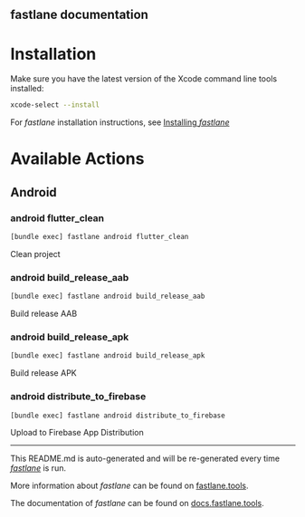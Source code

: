 fastlane documentation
----

# Installation

Make sure you have the latest version of the Xcode command line tools installed:

```sh
xcode-select --install
```

For _fastlane_ installation instructions, see [Installing _fastlane_](https://docs.fastlane.tools/#installing-fastlane)

# Available Actions

## Android

### android flutter_clean

```sh
[bundle exec] fastlane android flutter_clean
```

Clean project

### android build_release_aab

```sh
[bundle exec] fastlane android build_release_aab
```

Build release AAB

### android build_release_apk

```sh
[bundle exec] fastlane android build_release_apk
```

Build release APK

### android distribute_to_firebase

```sh
[bundle exec] fastlane android distribute_to_firebase
```

Upload to Firebase App Distribution

----

This README.md is auto-generated and will be re-generated every time [_fastlane_](https://fastlane.tools) is run.

More information about _fastlane_ can be found on [fastlane.tools](https://fastlane.tools).

The documentation of _fastlane_ can be found on [docs.fastlane.tools](https://docs.fastlane.tools).
